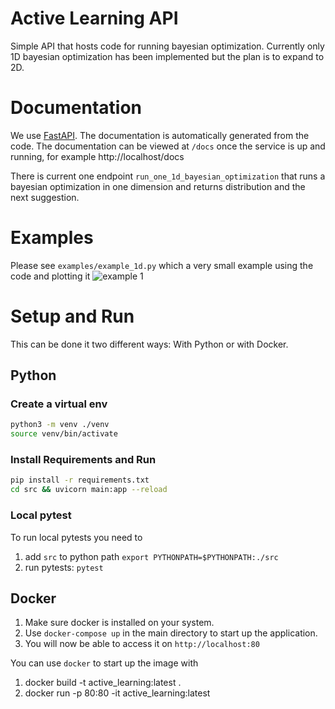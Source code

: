 # Active Learning API

Simple API that hosts code for running bayesian optimization.
Currently only 1D bayesian optimization has been implemented but the plan is to expand to 2D.

# Documentation

We use [FastAPI](https://fastapi.tiangolo.com/).
The documentation is automatically generated from the code.
The documentation can be viewed at `/docs` once the service is up and running, for example http://localhost/docs

There is current one endpoint `run_one_1d_bayesian_optimization` that runs a bayesian optimization in one dimension 
and returns distribution and the next suggestion.

# Examples

Please see `examples/example_1d.py` which a very small example using the code and plotting it
![example 1](./example/example_1d.png)

# Setup and Run

This can be done it two different ways: With Python or with Docker.

## Python

### Create a virtual env

```bash
python3 -m venv ./venv
source venv/bin/activate
```

### Install Requirements and Run

```bash
pip install -r requirements.txt
cd src && uvicorn main:app --reload
```

### Local pytest

To run local pytests you need to
1. add `src` to python path `export PYTHONPATH=$PYTHONPATH:./src`
2. run pytests: `pytest`

## Docker

1. Make sure docker is installed on your system.
2. Use `docker-compose up`
   in the main directory to start up the application.
3. You will now be able to access it on `http://localhost:80`

You can use `docker` to start up the image with
1. docker build -t active_learning:latest .
2. docker run -p 80:80 -it active_learning:latest
